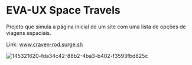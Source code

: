 # EVA-UX Space Travels
Projeto que simula a página inicial de um site com uma lista de opções de viagens espaciais.

Link: www.craven-rod.surge.sh

![145321620-fda34c42-88b2-4ba3-b402-f3593fbd825c](https://user-images.githubusercontent.com/87208591/148417558-474ab6c8-a333-46c7-9f45-246579c36a7f.png)
